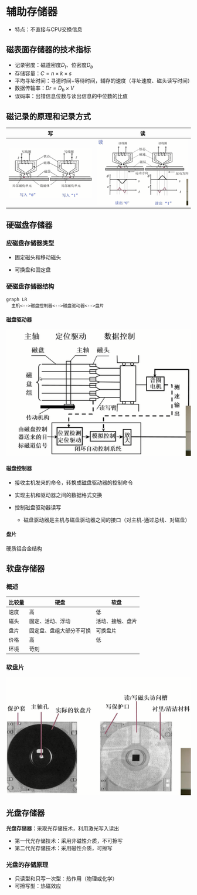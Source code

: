 
# 辅助存储器

- 特点：不直接与CPU交换信息

## 磁表面存储器的技术指标
- 记录密度：磁道密度$D_t$、位密度$D_b$
- 存储容量：$C=n\times k \times s$
- 平均寻址时间：寻道时间+等待时间，辅存的速度（寻址速度、磁头读写时间）
- 数据传输率：*$D r=D_b\times V$*
- 误码率：出错信息位数与读出信息的中位数的比值

## 磁记录的原理和记录方式
| 写                                           | 读                                            |
| ------------------------------------------- | -------------------------------------------- |
| ![image.png](../../attachment/png/4.4image.png) | ![image.png](../../attachment/png/4.4image1.png) |


## 硬磁盘存储器

### 应磁盘存储器类型

- 固定磁头和移动磁头

- 可换盘和固定盘

### 硬磁盘存储器结构

```mermaid
graph LR
  主机<-->磁盘控制器<-->磁盘驱动器<-->盘片
```

#### 磁盘驱动器

![image.png](../../attachment/png/4.4image2.png)

#### 磁盘控制器

- 接收主机发来的命令，转换成磁盘驱动器的控制命令

- 实现主机和驱动器之间的数据格式交换

- 控制磁盘驱动器读写

  - 磁盘驱动器是主机与磁盘驱动器之间的接口（对主机-通过总线、对磁盘）

#### 盘片

硬质铝合金结构

## 软盘存储器

### 概述

| 比较量 | 硬盘           | 软盘       |
| --- | ------------ | -------- |
| 速度  | 高            | 低        |
| 磁头  | 固定、活动、浮动     | 活动、接触、盘片 |
| 盘片  | 固定盘、盘组大部分不可换 | 可换盘片     |
| 价格  | 高            | 低        |
| 环境  | 苛刻           |          |

### 软盘片

![image.png](../../attachment/png/4.4image3.png)

## 光盘存储器

**光盘存储器**：采取光存储技术，利用激光写入读出
- 第一代光存储技术：采用非磁性介质，不可擦写
- 第二代光存储技术：采用磁性介质，可擦写

### 光盘的存储原理

- 只读型和只写一次型：热作用（物理或化学）
- 可擦写型：热磁效应



